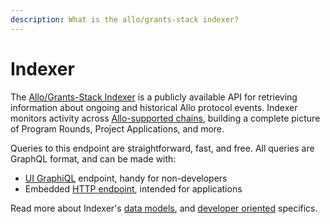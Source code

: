```yaml
---
description: What is the allo/grants-stack indexer?
---
```

# Indexer

The [Allo/Grants-Stack Indexer](https://github.com/gitcoinco/grants-stack-indexer)
is a publicly available API for retrieving information about ongoing and 
historical Allo protocol events. Indexer monitors activity across 
[Allo-supported chains](https://github.com/gitcoinco/gitcoin-chain-data/tree/main/src/data/chains),
 building a complete picture of Program Rounds, Project Applications, and more.

Queries to this endpoint are straightforward, fast, and free. All queries are
GraphQL format, and can be made
with:
* [UI GraphiQL](https://grants-stack-indexer-v2.gitcoin.co/graphiql) endpoint,
handy for non-developers
* Embedded [HTTP endpoint](https://grants-stack-indexer-v2.gitcoin.co/graphql), intended
for applications

Read more about Indexer's [data models](/indexer/data), and 
[developer oriented](/indexer/development) specifics.
